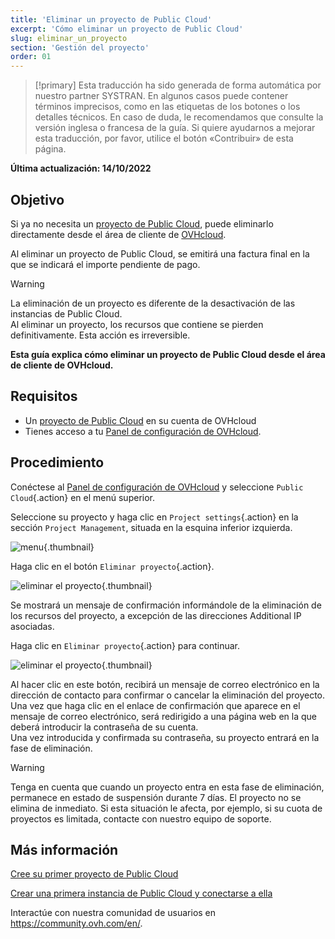 ```yaml
---
title: 'Eliminar un proyecto de Public Cloud'
excerpt: 'Cómo eliminar un proyecto de Public Cloud'
slug: eliminar_un_proyecto
section: 'Gestión del proyecto'
order: 01
---
```


> [!primary]
> Esta traducción ha sido generada de forma automática por nuestro partner SYSTRAN. En algunos casos puede contener términos imprecisos, como en las etiquetas de los botones o los detalles técnicos. En caso de duda, le recomendamos que consulte la versión inglesa o francesa de la guía. Si quiere ayudarnos a mejorar esta traducción, por favor, utilice el botón «Contribuir» de esta página.
> 

**Última actualización: 14/10/2022**

## Objetivo

Si ya no necesita un [proyecto de Public Cloud](https://www.ovhcloud.com/es/public-cloud/), puede eliminarlo directamente desde el área de cliente de [OVHcloud](https://ca.ovh.com/auth/?action=gotomanager&from=https://www.ovh.com/world/&ovhSubsidiary=ws).

Al eliminar un proyecto de Public Cloud, se emitirá una factura final en la que se indicará el importe pendiente de pago.

> [!warning]
>
La eliminación de un proyecto es diferente de la desactivación de las instancias de Public Cloud.<br>
Al eliminar un proyecto, los recursos que contiene se pierden definitivamente. Esta acción es irreversible.
>

**Esta guía explica cómo eliminar un proyecto de Public Cloud desde el área de cliente de OVHcloud.**

## Requisitos

- Un [proyecto de Public Cloud](https://www.ovhcloud.com/es/public-cloud/) en su cuenta de OVHcloud
- Tienes acceso a tu [Panel de configuración de OVHcloud](https://ca.ovh.com/auth/?action=gotomanager&from=https://www.ovh.com/world/&ovhSubsidiary=ws).

## Procedimiento

Conéctese al [Panel de configuración de OVHcloud](https://ca.ovh.com/auth/?action=gotomanager&from=https://www.ovh.com/world/&ovhSubsidiary=ws) y seleccione `Public Cloud`{.action} en el menú superior.

Seleccione su proyecto y haga clic en `Project settings`{.action} en la sección `Project Management`, situada en la esquina inferior izquierda.

![menu](images/deleteproject.png){.thumbnail}

Haga clic en el botón `Eliminar proyecto`{.action}.

![eliminar el proyecto](images/deleteproject1.png){.thumbnail}

Se mostrará un mensaje de confirmación informándole de la eliminación de los recursos del proyecto, a excepción de las direcciones Additional IP asociadas. 

Haga clic en `Eliminar proyecto`{.action} para continuar. 

![eliminar el proyecto](images/deleteproject2.png){.thumbnail}

Al hacer clic en este botón, recibirá un mensaje de correo electrónico en la dirección de contacto para confirmar o cancelar la eliminación del proyecto.<br>
Una vez que haga clic en el enlace de confirmación que aparece en el mensaje de correo electrónico, será redirigido a una página web en la que deberá introducir la contraseña de su cuenta.<br>
Una vez introducida y confirmada su contraseña, su proyecto entrará en la fase de eliminación.

> [!warning]
> Tenga en cuenta que cuando un proyecto entra en esta fase de eliminación, permanece en estado de suspensión durante 7 días. El proyecto no se elimina de inmediato. Si esta situación le afecta, por ejemplo, si su cuota de proyectos es limitada, contacte con nuestro equipo de soporte.
>

## Más información

[Cree su primer proyecto de Public Cloud](https://docs.ovh.com/us/es/public-cloud/crear_su_primer_proyecto_de_public_cloud/)

[Crear una primera instancia de Public Cloud y conectarse a ella](https://docs.ovh.com/us/es/public-cloud/public-cloud-primeros-pasos/)

Interactúe con nuestra comunidad de usuarios en <https://community.ovh.com/en/>.